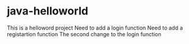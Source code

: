 # java-helloworld
This is a helloword project
Need to add a login function
Need to add a registartion function
The second change to the login function
